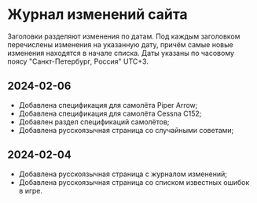# Журнал изменений сайта

Заголовки разделяют изменения по датам.
Под каждым заголовком перечислены изменения на указанную дату, причём самые новые изменения находятся в начале списка.
Даты указаны по часовому поясу "Санкт-Петербург, Россия" UTC+3.

## 2024-02-06

* Добавлена спецификация для самолёта Piper Arrow;
* Добавлена спецификация для самолёта Cessna C152;
* Добавлен раздел спецификаций самолётов;
* Добавлена русскоязычная страница со случайными советами;

## 2024-02-04

* Добавлена русскоязычная страница с журналом изменений;
* Добавлена русскоязычная страница со списком известных ошибок в игре.
